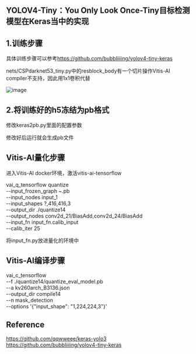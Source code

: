 ## YOLOV4-Tiny：You Only Look Once-Tiny目标检测模型在Keras当中的实现


## 1.训练步骤
具体训练步骤可以参考<https://github.com/bubbliiiing/yolov4-tiny-keras>

nets/CSPdarknet53_tiny.py中的resblock_body有一个切片操作Vitis-AI compiler不支持，因此用1x1卷积代替

![image](https://user-images.githubusercontent.com/71107056/150624788-ed027f3b-4b67-45c5-9ade-a6db1dcad58f.png)

## 2.将训练好的h5冻结为pb格式
修改keras2pb.py里面的配置参数


修改好后运行就会生成pb文件
## Vitis-AI量化步骤

进入Vitis-AI docker环境，激活vitis-ai-tensorflow

vai_q_tensorflow quantize \
     --input_frozen_graph ~.pb \
     --input_nodes input_1 \
     --input_shapes ?,416,416,3 \
     --output_dir ./quantize14 \
     --output_nodes conv2d_21/BiasAdd,conv2d_24/BiasAdd \
     --input_fn input_fn.calib_input \
     --calib_iter 25
     
将input_fn.py放进量化的环境中

## Vitis-AI编译步骤

vai_c_tensorflow \
    --f ./quantize14/quantize_eval_model.pb \
    --a   kv260arch_B3136.json \
    --output_dir compile14 \
    --n   mask_detection \
    --options '{"input_shape": "1,224,224,3"}'


## Reference
https://github.com/qqwweee/keras-yolo3  
https://github.com/bubbliiiing/yolov4-tiny-keras
